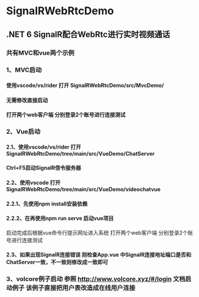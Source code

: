 # SignalRWebRtcDemo
## .NET 6 SignalR配合WebRtc进行实时视频通话
### 共有MVC和vue两个示例
### 1、MVC启动
#### 使用vscode/vs/rider 打开 SignalRWebRtcDemo/src/MvcDemo/ 
#### 无需修改直接启动
#### 打开两个web客户端 分别登录2个账号进行连接测试

### 2、Vue启动
#### 2.1、使用vscode/vs/rider 打开 SignalRWebRtcDemo/tree/main/src/VueDemo/ChatServer
#### Ctrl+F5启动SignalR信令服务器 
#### 2.2、使用vscode 打开 SignalRWebRtcDemo/tree/main/src/VueDemo/videochatvue 
####  2.2.1、先使用npm install安装依赖
####  2.2.2、在再使用npm run serve 启动vue项目
  启动完成后根据vue命令行提示网址进入系统 打开两个web客户端 分别登录2个账号进行连接测试
#### 2.3、如果出现SignalR连接错误 则检查App.vue 中SignalR连接地址端口是否和ChatServer一致，不一致则修改成一致即可

### 3、volcore例子启动 参照 http://www.volcore.xyz/#/login 文档启动例子 该例子直接把用户表改造成在线用户连接